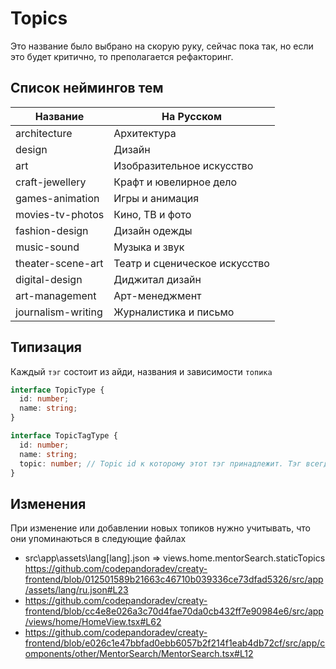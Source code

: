 # Topics

Это название было выбрано на скорую руку, сейчас пока так, но если это будет критично, то преполагается рефакторинг.

## Список неймингов тем

| Название           | На Русском                    |
| ------------------ | ----------------------------- |
| architecture       | Архитектура                   |
| design             | Дизайн                        |
| art                | Изобразительное искусство     |
| craft-jewellery    | Крафт и ювелирное дело        |
| games-animation    | Игры и анимация               |
| movies-tv-photos   | Кино, ТВ и фото               |
| fashion-design     | Дизайн одежды                 |
| music-sound        | Музыка и звук                 |
| theater-scene-art  | Театр и сценическое искусство |
| digital-design     | Диджитал дизайн               |
| art-management     | Арт-менеджмент                |
| journalism-writing | Журналистика и письмо         |

## Типизация

Каждый `тэг` состоит из айди, названия и зависимости `топика`

```ts
interface TopicType {
  id: number;
  name: string;
}

interface TopicTagType {
  id: number;
  name: string;
  topic: number; // Topic id к которому этот тэг принадлежит. Тэг всегда привязан к одному топику
}
```

## Изменения

При изменение или добавлении новых топиков нужно учитывать, что они упоминаються в следующие файлах

- src\app\assets\lang\[lang].json => views.home.mentorSearch.staticTopics
  https://github.com/codepandoradev/creaty-frontend/blob/012501589b21663c46710b039336ce73dfad5326/src/app/assets/lang/ru.json#L23
- https://github.com/codepandoradev/creaty-frontend/blob/cc4e8e026a3c70d4fae70da0cb432ff7e90984e6/src/app/views/home/HomeView.tsx#L62
- https://github.com/codepandoradev/creaty-frontend/blob/e026c1e47bbfad0ebb6057b2f214f1eab4db72cf/src/app/components/other/MentorSearch/MentorSearch.tsx#L12
